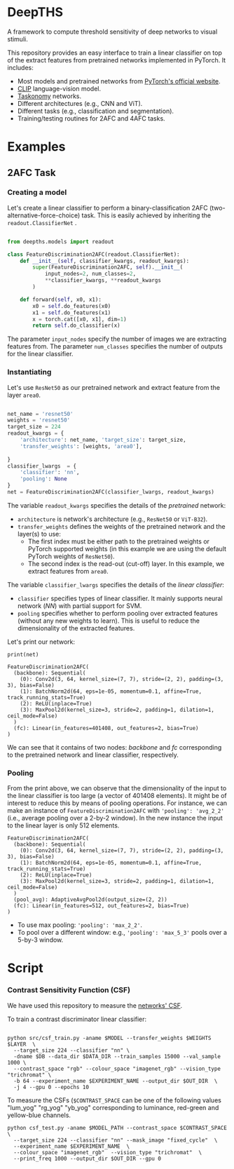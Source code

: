 # DeepTHS
A framework to compute threshold sensitivity of deep networks to visual stimuli.


This repository provides an easy interface to train a linear classifier on top of the extract features 
from pretrained networks implemented in PyTorch. It includes:
 - Most models and pretrained networks from [PyTorch's official website](https://pytorch.org/vision/stable/models.html).
 - [CLIP](https://github.com/openai/CLIP) language-vision model.
 - [Taskonomy](http://taskonomy.stanford.edu/) networks.
 - Different architectures (e.g., CNN and ViT).
 - Different tasks (e.g., classification and segmentation).
 - Training/testing routines for 2AFC and 4AFC tasks.

# Examples

## 2AFC Task

### Creating a model

Let's create a linear classifier to perform a binary-classification 2AFC 
(two-alternative-force-choice) task. This is easily achieved by inheriting the 
```readout.ClassifierNet``` .

``` python

from deepths.models import readout

class FeatureDiscrimination2AFC(readout.ClassifierNet):
    def __init__(self, classifier_kwargs, readout_kwargs):
        super(FeatureDiscrimination2AFC, self).__init__(
            input_nodes=2, num_classes=2, 
            **classifier_kwargs, **readout_kwargs
        )

    def forward(self, x0, x1):
        x0 = self.do_features(x0)
        x1 = self.do_features(x1)
        x = torch.cat([x0, x1], dim=1)
        return self.do_classifier(x)

```

The parameter ```input_nodes``` specify the number of images we are extracting 
features from. The parameter ```num_classes``` specifies the number of outputs
for the linear classifier.

### Instantiating 

Let's use ```ResNet50``` as our pretrained network and extract feature from
the layer ```area0```.

```python

net_name = 'resnet50'
weights = 'resnet50'
target_size = 224
readout_kwargs = {
    'architecture': net_name, 'target_size': target_size, 
    'transfer_weights': [weights, 'area0'],
    
}
classifier_lwargs  = {
    'classifier': 'nn',
    'pooling': None
}
net = FeatureDiscrimination2AFC(classifier_lwargs, readout_kwargs)

```


The variable ```readout_kwargs``` specifies the details of the *pretrained* network:
 - ```architecture``` is network's architecture (e.g., ```ResNet50``` or ```ViT-B32```).
 - ```transfer_weights``` defines the weights of the pretrained network and the layer(s) to use:
   * The first index must be either path to the pretrained weights or PyTorch supported weights (in this example we are using the default PyTorch weights of ```ResNet50```).
   * The second index is the read-out (cut-off) layer. In this example, we extract features from ```area0```.

The variable ```classifier_lwargs``` specifies the details of the *linear classifier*:
 - ```classifier``` specifies types of linear classifier. It mainly supports neural network (*NN*) with partial support for SVM.
 - ```pooling``` specifies whether to perform pooling over extracted features (without any new weights to learn). This is useful to reduce the dimensionality of the extracted features.

Let's print our network:

```
print(net)

FeatureDiscrimination2AFC(
  (backbone): Sequential(
    (0): Conv2d(3, 64, kernel_size=(7, 7), stride=(2, 2), padding=(3, 3), bias=False)
    (1): BatchNorm2d(64, eps=1e-05, momentum=0.1, affine=True, track_running_stats=True)
    (2): ReLU(inplace=True)
    (3): MaxPool2d(kernel_size=3, stride=2, padding=1, dilation=1, ceil_mode=False)
  )
  (fc): Linear(in_features=401408, out_features=2, bias=True)
)
```

We can see that it contains of two nodes: *backbone* and *fc* corresponding to the 
pretrained network and linear classifier, respectively.

### Pooling

From the print above, we can observe that the dimensionality of the input to the
linear classifier is too large (a vector of 401408 elements). It might be of interest
to reduce this by means of pooling operations. For instance, we can make an instance 
of ```FeatureDiscrimination2AFC``` with ```'pooling': 'avg_2_2'``` (i.e., average pooling over a 2-by-2 window).
In the new instance the input to the linear layer is only 512 elements. 

```
FeatureDiscrimination2AFC(
  (backbone): Sequential(
    (0): Conv2d(3, 64, kernel_size=(7, 7), stride=(2, 2), padding=(3, 3), bias=False)
    (1): BatchNorm2d(64, eps=1e-05, momentum=0.1, affine=True, track_running_stats=True)
    (2): ReLU(inplace=True)
    (3): MaxPool2d(kernel_size=3, stride=2, padding=1, dilation=1, ceil_mode=False)
  )
  (pool_avg): AdaptiveAvgPool2d(output_size=(2, 2))
  (fc): Linear(in_features=512, out_features=2, bias=True)
)
```

 - To use max pooling: ```'pooling': 'max_2_2'```.
 - To pool over a different window: e.g., ```'pooling': 'max_5_3'``` pools over a 5-by-3 window.

# Script

### Contrast Sensitivity Function (CSF)

We have used this repository to measure the [networks' CSF](https://arashakbarinia.github.io/projects/deepcsf/).

To train a contrast discriminator linear classifier:

```shell

python src/csf_train.py -aname $MODEL --transfer_weights $WEIGHTS $LAYER  \
  --target_size 224 --classifier "nn" \ 
  -dname $DB --data_dir $DATA_DIR --train_samples 15000 --val_sample 1000 \
  --contrast_space "rgb" --colour_space "imagenet_rgb" --vision_type "trichromat" \ 
  -b 64 --experiment_name $EXPERIMENT_NAME --output_dir $OUT_DIR  \
  -j 4 --gpu 0 --epochs 10 

```

To measure the CSFs (```$CONTRAST_SPACE``` can be one of the following values
"lum_yog" "rg_yog" "yb_yog" corresponding to luminance, red-green and yellow-blue channels.

```shell
python csf_test.py -aname $MODEL_PATH --contrast_space $CONTRAST_SPACE  \
  --target_size 224 --classifier "nn" --mask_image "fixed_cycle"  \
  --experiment_name $EXPERIMENT_NAME  \
  --colour_space "imagenet_rgb"  --vision_type "trichromat"  \
  --print_freq 1000 --output_dir $OUT_DIR --gpu 0
```